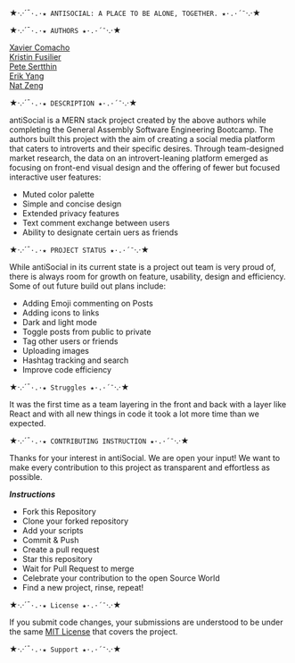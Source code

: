 <!-- WORK IN PROGRESS! -->

★·.·´¯`·.·★ ANTISOCIAL: A PLACE TO BE ALONE, TOGETHER. ★·.·´¯`·.·★

★·.·´¯`·.·★ AUTHORS ★·.·´¯`·.·★

[Xavier Comacho](https://github.com/x-camacho)<br>
[Kristin Fusilier](https://github.com/kfusilier)<br>
[Pete Sertthin](https://github.com/preteyz)<br>
[Erik Yang](https://github.com/ErikYSH)<br>
[Nat Zeng](https://github.com/fthbby)

★·.·´¯`·.·★ DESCRIPTION ★·.·´¯`·.·★

antiSocial is a MERN stack project created by the above authors while completing the General Assembly Software Engineering Bootcamp. The authors built this project with the aim of creating a social media platform that caters to introverts and their specific desires. Through team-designed market research, the data on an introvert-leaning platform emerged as focusing on front-end visual design and the offering of fewer but focused interactive user features:

-    Muted color palette
-    Simple and concise design
-    Extended privacy features
-    Text comment exchange between users
-    Ability to designate certain uers as friends

★·.·´¯`·.·★ PROJECT STATUS ★·.·´¯`·.·★

While antiSocial in its current state is a project out team is very proud of, there is always room for growth on feature, usability, design and efficiency. Some of out future build out plans include:

-    Adding Emoji commenting on Posts
-    Adding icons to links
-    Dark and light mode
-    Toggle posts from public to private
-    Tag other users or friends
-    Uploading images
-    Hashtag tracking and search
-    Improve code efficiency

★·.·´¯`·.·★ Struggles ★·.·´¯`·.·★

It was the first time as a team layering in the front and back with a layer like React and with all new things in code it took a lot more time than we expected. 

★·.·´¯`·.·★ CONTRIBUTING INSTRUCTION ★·.·´¯`·.·★

Thanks for your interest in antiSocial. We are open your input! We want to make every contribution to this project as transparent and effortless as possible.

**_Instructions_**

-    Fork this Repository
-    Clone your forked repository
-    Add your scripts
-    Commit & Push
-    Create a pull request
-    Star this repository
-    Wait for Pull Request to merge
-    Celebrate your contribution to the open Source World
-    Find a new project, rinse, repeat!

★·.·´¯`·.·★ License ★·.·´¯`·.·★

If you submit code changes, your submissions are understood to be under the same [MIT License](https://choosealicense.com/licenses/mit/) that covers the project.

★·.·´¯`·.·★ Support ★·.·´¯`·.·★
